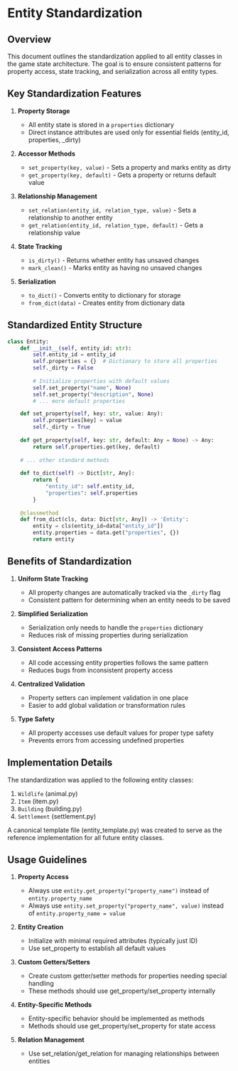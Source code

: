 # Entity Standardization

## Overview

This document outlines the standardization applied to all entity classes in the game state architecture. The goal is to ensure consistent patterns for property access, state tracking, and serialization across all entity types.

## Key Standardization Features

1. **Property Storage**
   - All entity state is stored in a `properties` dictionary
   - Direct instance attributes are used only for essential fields (entity_id, properties, _dirty)

2. **Accessor Methods**
   - `set_property(key, value)` - Sets a property and marks entity as dirty
   - `get_property(key, default)` - Gets a property or returns default value

3. **Relationship Management**
   - `set_relation(entity_id, relation_type, value)` - Sets a relationship to another entity
   - `get_relation(entity_id, relation_type, default)` - Gets a relationship value

4. **State Tracking**
   - `is_dirty()` - Returns whether entity has unsaved changes
   - `mark_clean()` - Marks entity as having no unsaved changes

5. **Serialization**
   - `to_dict()` - Converts entity to dictionary for storage 
   - `from_dict(data)` - Creates entity from dictionary data

## Standardized Entity Structure

```python
class Entity:
    def __init__(self, entity_id: str):
        self.entity_id = entity_id
        self.properties = {}  # Dictionary to store all properties
        self._dirty = False
        
        # Initialize properties with default values
        self.set_property("name", None)
        self.set_property("description", None)
        # ... more default properties

    def set_property(self, key: str, value: Any):
        self.properties[key] = value
        self._dirty = True
    
    def get_property(self, key: str, default: Any = None) -> Any:
        return self.properties.get(key, default)
    
    # ... other standard methods
    
    def to_dict(self) -> Dict[str, Any]:
        return {
            "entity_id": self.entity_id,
            "properties": self.properties
        }
    
    @classmethod
    def from_dict(cls, data: Dict[str, Any]) -> 'Entity':
        entity = cls(entity_id=data["entity_id"])
        entity.properties = data.get("properties", {})
        return entity
```

## Benefits of Standardization

1. **Uniform State Tracking**
   - All property changes are automatically tracked via the `_dirty` flag
   - Consistent pattern for determining when an entity needs to be saved

2. **Simplified Serialization**
   - Serialization only needs to handle the `properties` dictionary
   - Reduces risk of missing properties during serialization

3. **Consistent Access Patterns**
   - All code accessing entity properties follows the same pattern
   - Reduces bugs from inconsistent property access

4. **Centralized Validation**
   - Property setters can implement validation in one place
   - Easier to add global validation or transformation rules

5. **Type Safety**
   - All property accesses use default values for proper type safety
   - Prevents errors from accessing undefined properties

## Implementation Details

The standardization was applied to the following entity classes:

1. `Wildlife` (animal.py)
2. `Item` (item.py)
3. `Building` (building.py)
4. `Settlement` (settlement.py)

A canonical template file (entity_template.py) was created to serve as the reference implementation for all future entity classes.

## Usage Guidelines

1. **Property Access**
   - Always use `entity.get_property("property_name")` instead of `entity.property_name`
   - Always use `entity.set_property("property_name", value)` instead of `entity.property_name = value`

2. **Entity Creation**
   - Initialize with minimal required attributes (typically just ID)
   - Use set_property to establish all default values

3. **Custom Getters/Setters**
   - Create custom getter/setter methods for properties needing special handling
   - These methods should use get_property/set_property internally

4. **Entity-Specific Methods**
   - Entity-specific behavior should be implemented as methods
   - Methods should use get_property/set_property for state access

5. **Relation Management**
   - Use set_relation/get_relation for managing relationships between entities